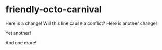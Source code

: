 # friendly-octo-carnival

Here is a change!
Will this line cause a conflict?
Here is another change!

Yet another!

And one more!
